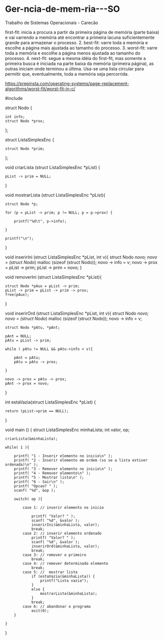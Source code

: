 # Ger-ncia-de-mem-ria---SO
Trabalho de Sistemas Operacionais - Carecão

first-fit: inicia a procura a partir da primeira página de memória (parte baixa) e vai
varrendo a memória até encontrar a primeira lacuna suficientemente grande para armazenar
o processo.
2. best-fit: varre toda a memória e escolhe a página mais ajustada ao tamanho do processo.
3. worst-fit: varre toda a memória e escolhe a página menos ajustada ao tamanho do
processo.
4. next-fit: segue a mesma idéia do first-fit, mas somente a primeira busca é iniciada na parte
baixa da memória (primeira página), as outras iniciam onde terminou a última. Usa-se uma
lista circular para permitir que, eventualmente, toda a memória seja percorrida. 

 https://prepinsta.com/operating-systems/page-replacement-algorithms/worst-fit/worst-fit-in-c/





#include 

struct Nodo {

	int info;
	struct Nodo *prox;

};

struct ListaSimplesEnc {

	struct Nodo *prim;

};

void criarLista (struct ListaSimplesEnc *pList) {

	pList -> prim = NULL;

}

void mostrarLista (struct ListaSimplesEnc *pList){

	struct Nodo *p;

	for (p = pList -> prim; p != NULL; p = p->prox) {

		printf("%d\t", p->info);

	}

	printf("\n");

}

void inserirIni (struct ListaSimplesEnc *pList, int v){
	struct Nodo *novo;
	novo = (struct Nodo*) malloc (sizeof (struct Nodo));
	novo -> info = v;
	novo -> prox = pList -> prim;
	pList -> prim = novo;
}

void removerIni (struct ListaSimplesEnc *pList){

	struct Nodo *pAux = pList -> prim;
	pList -> prim = pList -> prim -> prox;
	free(pAux);

}

void inserirOrd (struct ListaSimplesEnc *pList, int v){
	struct Nodo *novo;
	novo = (struct Nodo*) malloc (sizeof (struct Nodo));
	novo -> info = v;
	
	struct Nodo *pAtu, *pAnt;

	pAnt = NULL;
	pAtu = pList -> prim;

	while ( pAtu != NULL && pAtu->info < v){

		pAnt = pAtu;
		pAtu = pAtu -> prox;

	}

	novo -> prox = pAtu -> prox;
	pAnt -> prox = novo;
}

int estaVazia(struct ListaSimplesEnc *pList) {

	return (pList->prim == NULL);

}

void main () {
	struct ListaSimplesEnc minhaLista;
	int valor, op;

	criarLista(&minhaLista);

	while( 1 ){

		printf( "1 - Inserir elemento no inicio\n" );
		printf( "2 - Inserir elemento em ordem (so se a lista estiver ordenada)\n" );
		printf( "3 - Remover elemento no inicio\n" );
		printf( "4 - Remover elemento\n" );
		printf( "5 - Mostrar lista\n" );
		printf( "6 - Sair\n" );
		printf( "Opcao? " );
		scanf( "%d", &op );

		switch( op ){

			case 1: // inserir elemento no inicio
		
				printf( "Valor? " );
				scanf( "%d", &valor );
				inserirIni(&minhaLista, valor);
				break;
			case 2: // inserir elemento ordenado
				printf( "Valor? " );
				scanf( "%d", &valor );
				inserirOrd(&minhaLista, valor);
				break;
			case 3: // remover o primeiro
				break;
			case 4: // remover determinado elemento
				break;
			case 5: //  mostrar lista
				if (estaVazia(&minhaLista)) {
					printf("Lista vazia");
				}
				else {
					mostrarLista(&minhaLista);
				}
				break;
			case 6: // abandonar o programa
				exit(0);
		}

	}
}
